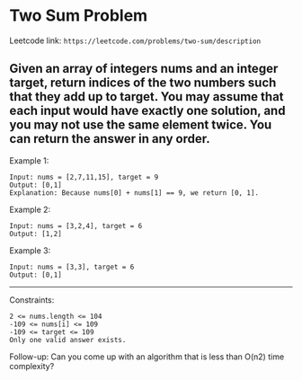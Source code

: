 # Two Sum Problem

Leetcode link: `https://leetcode.com/problems/two-sum/description`

Given an array of integers nums and an integer target, return indices of the two numbers such that they add up to target.
You may assume that each input would have exactly one solution, and you may not use the same element twice.
You can return the answer in any order.
---
Example 1:
```
Input: nums = [2,7,11,15], target = 9
Output: [0,1]
Explanation: Because nums[0] + nums[1] == 9, we return [0, 1].
```
Example 2:
```
Input: nums = [3,2,4], target = 6
Output: [1,2]
```
Example 3:
```
Input: nums = [3,3], target = 6
Output: [0,1]
```
---
Constraints:
```
2 <= nums.length <= 104
-109 <= nums[i] <= 109
-109 <= target <= 109
Only one valid answer exists.
```
Follow-up: Can you come up with an algorithm that is less than O(n2) time complexity?